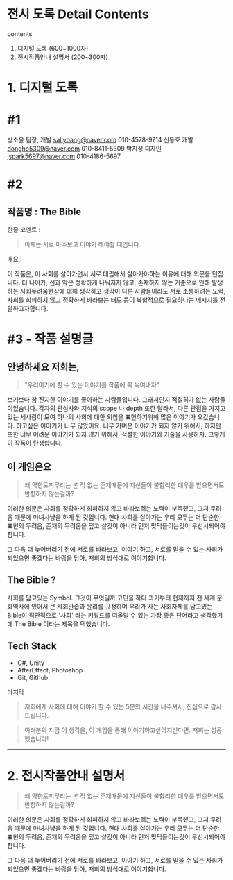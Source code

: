 # 전시 도록 Detail Contents

contents

1. 디지털 도록 (600~1000자)
2. 전시작품안내 설명서 (200~300자)

# 1. 디지털 도록

# #1

방소윤 팀장, 개발 [sallybang@naver.com](mailto:sallybang@naver.com) 010-4578-9714
신동호 개발 [dongho5309@naver.com](mailto:dongho5309@naver.com) 010-8411-5309
박지성 디자인 [jspark5697@naver.com](mailto:jspark5697@naver.com) 010-4186-5697‬

# #2

## 작품명 : The Bible

한줄 코멘트 :

> 이제는 서로 마주보고 이야기 해야할 때입니다.

개요 :

이 작품은, 이 사회를 살아가면서 서로 대립해서 살아가야하는 이유에 대해 의문을 던집니다. 더 나아가, 선과 악은 정확하게 나눠지지 않고, 존재하지 않는 기준으로 인해 발생하는 사회두려움현상에 대해 생각하고 생각이 다른 사람들이라도 서로 소통하려는 노력, 사회를 회피하지 않고 정확하게 바라보는 태도 등이 복합적으로 필요하다는 메시지를 전달하고자합니다.

# #3 - 작품 설명글

## 안녕하세요 저희는,

> "우리이기에 할 수 있는 이야기를 작품에 꼭 녹여내자"

~~보기보다~~ 참 진지한 이야기를 좋아하는 사람들입니다. 그래서인지 적절히가 없는 사람들이었습니다. 각자의 관심사와 지식의 scope 나 depth 또한 달라서, 다른 관점을 가지고있는 세사람이 모여 하나의 사회에 대한 외침을 표현하기위해 많은 이야기가 오갔습니다. 하고싶은 이야기가 너무 많았어요. 너무 가벼운 이야기가 되지 않기 위해서, 하지만 또한 너무 어려운 이야기가 되지 않기 위해서, 적절한 이야기와 기술을 사용하자. 그렇게 이 작품이 탄생합니다.

## 이 게임은요

> 왜 약한토끼무리는 본 적 없는 존재때문에 자신들이 불합리한 대우를 받으면서도 반항하지 않는걸까?

이러한 의문은 사회를 정확하게 회피하지 않고 바라보려는 노력이 부족했고, 그저 두려움 때문에 마녀사냥을 하게 된 것입니다. 현대 사회를 살아가는 우리 모두는 더 단순한 표현의 두려움, 존재의 두려움을 덮고 살것이 아니라 먼저 맞닥들이는것이 우선시되어야합니다.

그 다음 더 늦어버리기 전에 서로를 바라보고, 이야기 하고, 서로를 믿을 수 있는 사회가 되었으면 좋겠다는 바람을 담아, 저희의 방식대로 이야기합니다.

## The Bible ?

사회를 담고있는 Symbol. 그것이 무엇일까 고민을 하다 과거부터 현재까지 전 세계 문화역사에 있어서 큰 사회관습과 윤리를 규정하며 우리가 사는 사회자체를 담고있는 BIble이 직관적으로 '사회' 라는 키워드를 떠올릴 수 있는 가장 좋은 단어라고 생각했기에 The Bible 이라는 제목을 택했습니다.

## Tech Stack

-   C#, Unity
-   AfterEffect, Photoshop
-   Git, Github

마지막

> 저희에게 사회에 대해 이야기 할 수 있는 5분의 시간을 내주셔서, 진심으로 감사드립니다.

> 여러분의 지금 이 생각을, 이 게임을 통해 이야기하고싶어지신다면. 저희는 성공했습니다!

---

# 2. 전시작품안내 설명서

> 왜 약한토끼무리는 본 적 없는 존재때문에 자신들이 불합리한 대우를 받으면서도 반항하지 않는걸까?

이러한 의문은 사회를 정확하게 회피하지 않고 바라보려는 노력이 부족했고, 그저 두려움 때문에 마녀사냥을 하게 된 것입니다. 현대 사회를 살아가는 우리 모두는 더 단순한 표현의 두려움, 존재의 두려움을 덮고 살것이 아니라 먼저 맞닥들이는것이 우선시되어야합니다.

그 다음 더 늦어버리기 전에 서로를 바라보고, 이야기 하고, 서로를 믿을 수 있는 사회가 되었으면 좋겠다는 바람을 담아, 저희의 방식대로 이야기합니다.

